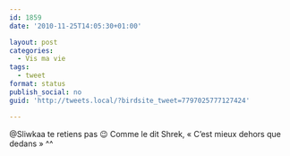 ```yaml
---
id: 1859
date: '2010-11-25T14:05:30+01:00'

layout: post
categories:
  - Vis ma vie
tags:
  - tweet
format: status
publish_social: no
guid: 'http://tweets.local/?birdsite_tweet=7797025777127424'

---
```


@Sliwkaa te retiens pas 😉 Comme le dit Shrek, « C’est mieux dehors que dedans » ^^